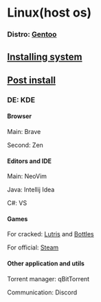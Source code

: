 # Linux(host os)
### Distro: [Gentoo](https://wiki.gentoo.org/wiki/Handbook:AMD64)

## [Installing system](GentooMinimalInstallation.md)
## [Post install]()

### DE: KDE

#### Browser

Main: Brave

Second: Zen 

#### Editors and IDE

Main: NeoVim

Java: Intellij Idea

C#: VS

#### Games
For cracked: [Lutris](https://wiki.gentoo.org/wiki/Lutris) and [Bottles](https://usebottles.com/download/)

For official: [Steam](#Steam)

#### Other application and utils

Torrent manager: qBitTorrent 

Communication: Discord 

